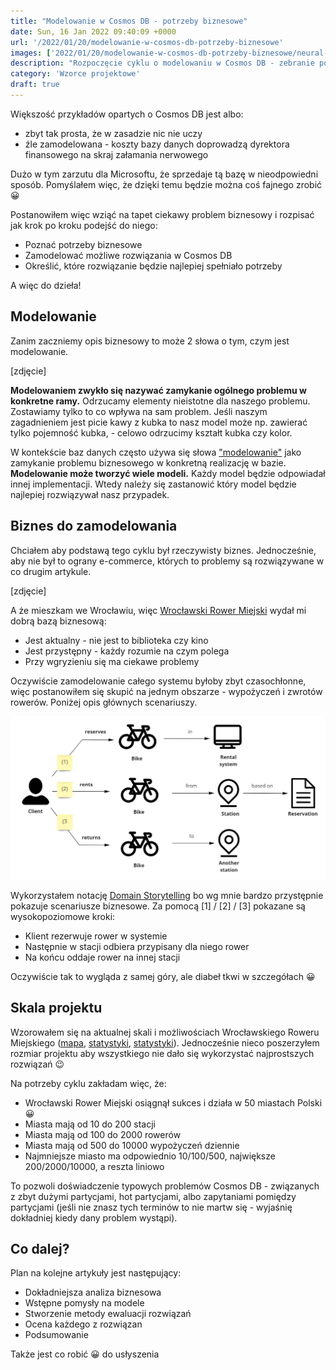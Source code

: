 ```yaml
---
title: "Modelowanie w Cosmos DB - potrzeby biznesowe"
date: Sun, 16 Jan 2022 09:40:09 +0000
url: '/2022/01/20/modelowanie-w-cosmos-db-potrzeby-biznesowe'
images: ['2022/01/20/modelowanie-w-cosmos-db-potrzeby-biznesowe/neural-system.jpg']
description: "Rozpoczęcie cyklu o modelowaniu w Cosmos DB - zebranie potrzeb"
category: 'Wzorce projektowe'
draft: true
---
```


Większość przykładów opartych o Cosmos DB jest albo:

- zbyt tak prosta, że w zasadzie nic nie uczy
- źle zamodelowana - koszty bazy danych doprowadzą dyrektora finansowego na skraj załamania nerwowego

Dużo w tym zarzutu dla Microsoftu, że sprzedaje tą bazę w nieodpowiedni sposób. Pomyślałem więc, że dzięki temu będzie można coś fajnego zrobić 😀

Postanowiłem więc wziąć na tapet ciekawy problem biznesowy i rozpisać jak krok po kroku podejść do niego:

- Poznać potrzeby biznesowe
- Zamodelować możliwe rozwiązania w Cosmos DB
- Określić, które rozwiązanie będzie najlepiej spełniało potrzeby

A więc do dzieła!

## Modelowanie

Zanim zaczniemy opis biznesowy to może 2 słowa o tym, czym jest modelowanie.

[zdjęcie]


**Modelowaniem zwykło się nazywać zamykanie ogólnego problemu w konkretne ramy.** Odrzucamy elementy nieistotne dla naszego problemu. Zostawiamy tylko to co wpływa na sam problem. Jeśli naszym zagadnieniem jest picie kawy z kubka to nasz model może np. zawierać tylko pojemność kubka, - celowo odrzucimy  kształt kubka czy kolor.

W kontekście baz danych często używa się słowa ["modelowanie"](https://docs.microsoft.com/en-us/azure/cosmos-db/sql/modeling-data) jako zamykanie problemu biznesowego w konkretną realizację w bazie. **Modelowanie może tworzyć wiele modeli.** Każdy model będzie odpowiadał innej implementacji. Wtedy należy się zastanowić który model będzie najlepiej rozwiązywał nasz przypadek.

## Biznes do zamodelowania

Chciałem aby podstawą tego cyklu był rzeczywisty biznes. Jednocześnie, aby nie był to ograny e-commerce, których to problemy są rozwiązywane w co drugim artykule.

[zdjęcie]

A że mieszkam we Wrocławiu, więc [Wrocławski Rower Miejski](https://wroclawskirower.pl/) wydał mi dobrą bazą biznesową:

- Jest aktualny - nie jest to biblioteka czy kino
- Jest przystępny - każdy rozumie na czym polega
- Przy wgryzieniu się ma ciekawe problemy

Oczywiście zamodelowanie całego systemu byłoby zbyt czasochłonne, więc postanowiłem się skupić na jednym obszarze - wypożyczeń i zwrotów rowerów. Poniżej opis głównych scenariuszy.

[![](cosmos-1.jpg)](cosmos-1.jpg)

Wykorzystałem notację [Domain Storytelling](https://domainstorytelling.org/) bo wg mnie bardzo przystępnie pokazuje scenariusze biznesowe. Za pomocą [1] / [2] / [3] pokazane są wysokopoziomowe kroki:

- Klient rezerwuje rower w systemie
- Następnie w stacji odbiera przypisany dla niego rower
- Na końcu oddaje rower na innej stacji

Oczywiście tak to wygląda z samej góry, ale diabeł tkwi w szczegółach 😀

## Skala projektu

Wzorowałem się na aktualnej skali i możliwościach Wrocławskiego Roweru Miejskiego ([mapa](https://wroclawskirower.pl/), [statystyki](https://pl.wikipedia.org/wiki/Wroc%C5%82awski_Rower_Miejski), [statystyki](https://wroclawskirower.pl/nowy-dzienny-rekord-wypozyczen-wroclawskiego-roweru-miejskiego/)). Jednocześnie nieco poszerzyłem rozmiar projektu aby wszystkiego nie dało się wykorzystać najprostszych rozwiązań 😉

Na potrzeby cyklu zakładam więc, że:

 - Wrocławski Rower Miejski osiągnął sukces i działa w 50 miastach Polski 😀
 - Miasta mają od 10 do 200 stacji
 - Miasta mają od 100 do 2000 rowerów
 - Miasta mają od 500 do 10000 wypożyczeń dziennie
 - Najmniejsze miasto ma odpowiednio 10/100/500, największe 200/2000/10000, a reszta liniowo

To pozwoli doświadczenie typowych problemów Cosmos DB - związanych z zbyt dużymi partycjami, hot partycjami, albo zapytaniami pomiędzy partycjami (jeśli nie znasz tych terminów to nie martw się - wyjaśnię dokładniej kiedy dany problem wystąpi).

## Co dalej?

Plan na kolejne artykuły jest następujący:

- Dokładniejsza analiza biznesowa
- Wstępne pomysły na modele
- Stworzenie metody ewaluacji rozwiązań
- Ocena każdego z rozwiązan
- Podsumowanie

Także jest co robić 😀 do usłyszenia